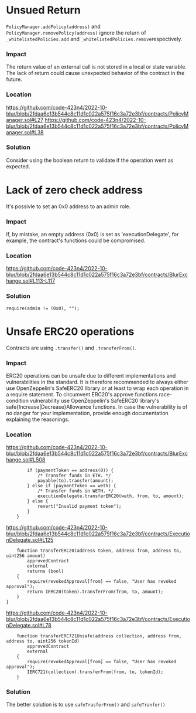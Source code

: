 # Unsued Return
```PolicyManager.addPolicy(address)``` and ```PolicyManager.removePolicy(address)``` ignore the return of ```_whitelistedPolicies.add``` and ```_whitelistedPolicies.remove```respectively.
### Impact
The return value of an external call is not stored in a local or state variable. The lack of return could cause unexpected behavior of the contract in the future.
### Location
https://github.com/code-423n4/2022-10-blur/blob/2fdaa6e13b544c8c11d1c022a575f16c3a72e3bf/contracts/PolicyManager.sol#L27
https://github.com/code-423n4/2022-10-blur/blob/2fdaa6e13b544c8c11d1c022a575f16c3a72e3bf/contracts/PolicyManager.sol#L38
### Solution
Consider using the boolean return to validate if the operation went as expected.
# Lack of zero check address
It's possivle to set an 0x0 address to an admin role.
### Impact
If, by mistake, an empty address (0x0) is set as 'executionDelegate', for example, the contract's functions could be compromised.
### Location
https://github.com/code-423n4/2022-10-blur/blob/2fdaa6e13b544c8c11d1c022a575f16c3a72e3bf/contracts/BlurExchange.sol#L113-L117
### Solution
```
require(admin != (0x0), "");
```
# Unsafe ERC20 operations
Contracts are using ```.transfer()``` and ```.transferFrom()```.
### Impact
ERC20 operations can be unsafe due to different implementations and vulnerabilities in the standard.
It is therefore recommended to always either use OpenZeppelin's SafeERC20 library or at least to wrap each operation in a require statement.
To circumvent ERC20's approve functions race-condition vulnerability use OpenZeppelin's SafeERC20 library's safe{Increase|Decrease}Allowance functions.
In case the vulnerability is of no danger for your implementation, provide enough documentation explaining the reasonings.
### Location
https://github.com/code-423n4/2022-10-blur/blob/2fdaa6e13b544c8c11d1c022a575f16c3a72e3bf/contracts/BlurExchange.sol#L508
```
        if (paymentToken == address(0)) {
            /* Transfer funds in ETH. */
            payable(to).transfer(amount);
        } else if (paymentToken == weth) {
            /* Transfer funds in WETH. */
            executionDelegate.transferERC20(weth, from, to, amount);
        } else {
            revert("Invalid payment token");
        }
    }
```
https://github.com/code-423n4/2022-10-blur/blob/2fdaa6e13b544c8c11d1c022a575f16c3a72e3bf/contracts/ExecutionDelegate.sol#L125
```
    function transferERC20(address token, address from, address to, uint256 amount)
        approvedContract
        external
        returns (bool)
    {
        require(revokedApproval[from] == false, "User has revoked approval");
        return IERC20(token).transferFrom(from, to, amount);
    }
}
```
https://github.com/code-423n4/2022-10-blur/blob/2fdaa6e13b544c8c11d1c022a575f16c3a72e3bf/contracts/ExecutionDelegate.sol#L78
```
    function transferERC721Unsafe(address collection, address from, address to, uint256 tokenId)
        approvedContract
        external
    {
        require(revokedApproval[from] == false, "User has revoked approval");
        IERC721(collection).transferFrom(from, to, tokenId);
    }
```
### Solution
The better solution is to use ```safeTrasferFrom()``` and ```safeTranfer()```



